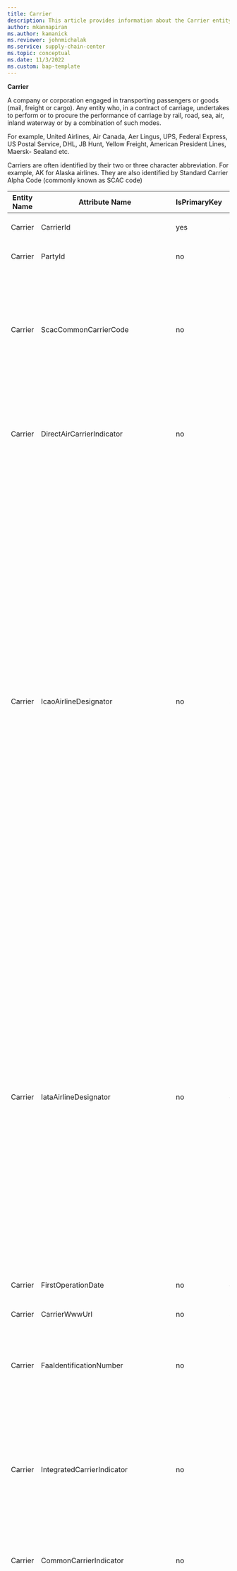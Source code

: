 ```yaml
---
title: Carrier
description: This article provides information about the Carrier entity.
author: mkannapiran
ms.author: kamanick
ms.reviewer: johnmichalak
ms.service: supply-chain-center
ms.topic: conceptual
ms.date: 11/3/2022
ms.custom: bap-template
---
```


**Carrier**

A company or corporation engaged in transporting passengers or goods (mail, freight or cargo). Any entity who, in a contract of carriage, undertakes to perform or to procure the performance of carriage by rail, road, sea, air, inland waterway or by a combination of such modes.

For example, United Airlines, Air Canada, Aer Lingus, UPS, Federal Express, US Postal Service, DHL, JB Hunt, Yellow Freight, American President Lines, Maersk- Sealand etc.

Carriers are often identified by their two or three character abbreviation. For example, AK for Alaska airlines. They are also identified by Standard Carrier Alpha Code (commonly known as SCAC code)

| **Entity Name** | **Attribute Name** | **IsPrimaryKey** | **Data Type** | **Data Length** | **Description** |
| --- | --- | --- | --- | --- | --- |
| Carrier | CarrierId | yes | string | 36 | The unique identifier of a Carrier. |
| Carrier | PartyId | no | string | 36 | The unique identifier of a Party. |
| Carrier | ScacCommonCarrierCode | no | string | 4 | Standard Carrier Abbreviation Code identifying an individual common carrier. A three-letter carrier code followed by a suffix identifies the carrier's equipment. A suffix of "U" is a container and "C" is a chassis. |
| Carrier | DirectAirCarrierIndicator | no | boolean | 1 | An air carrier that operates airplanes on a scheduled or contract (charter) basis, or both, and provides transportation for a charge. An airline as opposed to a freight forwarder. |
| Carrier | IcaoAirlineDesignator | no | string | 3 | The ICAO airline designator is a code assigned by the International Civil Aviation Organization (ICAO) to aircraft operating agencies, aeronautical authorities, and services related to international aviation, each of whom is allocated both a three-letter designator and a telephony designator. These codes are unique by airline, unlike the IATA airline designator codes (see section above). The designators are listed in ICAO Document 8585: Designators for Aircraft Operating Agencies, Aeronautical Authorities and Services.</br></br>An example is:</br>Operator: American Airlines</br> Three-letter designator: AAL (the original ICAO-two-letter-designator AA was used until 1987 and is also the IATA code of the airline)</br> Telephony designator: AMERICAN |
| Carrier | IataAirlineDesignator | no | decimal | 3 | The IATA three-number airline accounting code and airline prefix code.</br></br> As per the provisions of IATA Resolution 767, a company may qualify for:</br>- A three-numeric airline accounting code for use on passenger traffic documents if engaged in providing passenger transportation services only.</br>- A three-numeric airline prefix code for use on cargo traffic documents if providing cargo transportation services only.</br>- An identical three-numeric airline accounting code and a three-numeric airline prefix code if providing both passenger and cargo transportation services. |
| Carrier | FirstOperationDate | no | date | 8 | The date that the Carrier was first in operation. |
| Carrier | CarrierWwwUrl | no | string | 2083 | The URL (website address) of the Carrier. |
| Carrier | FaaIdentificationNumber | no | integer |   | A unique identifier given to an air carrier by the FAA once they have successfully completed a security training program. |
| Carrier | IntegratedCarrierIndicator | no | boolean | 1 | A carrier that provides door-to-door air cargo transportation using its own or contracted airplanes and motor trucks, and performs this service under the authority of a singe air waybill (For example United Parcel Service and Federal Express). |
| Carrier | CommonCarrierIndicator | no | boolean | 1 | A transportation company which provides service to the general public at published rates. |
| Carrier | DunBradstreetGlobalUltimate | no | boolean | 1 | There are eight (8) types of business relationships defined in D&B WorldBase:</br></br> Single Location Subsidiary: A single location subsidiary has reporting responsibilities to its parent; however, it does not have branches or subsidiaries reporting to it. Do not confuse this with a stand-alone business which is titled "single location" and is not part of a corporate family.</br></br>Headquarters: A headquarters is a business establishment that has branches or divisions reporting to it, and is financially responsible for those branches or divisions. If the headquarters is more that 50% owned by another corporation, it also will be a subsidiary. If it owns more that 50% of another corporation, then it is also a parent.</br></br>Branch: A branch is a secondary location of its headquarters. It has no legal responsibility for its debts, even though bills may be paid from the branch location. It will have the same legal business name as its headquarters, although branches frequently operate under a different trade style than the headquarters establishment. A branch may be located at the same address as the headquarters if it has a unique trade style. In such cases, the branch may appear to be a duplicate with a different D-U-N-S number than the headquarters record, which may confuse customers if they don't purchase the trade style field.</br></br>Division: A division, like a branch, is a secondary location of a business. However, a division carries out specific business operations related to the headquarters under a divisional name. Divisions look similar to branches in D&B WorldBase and carry a branch code.</br></br>Subsidiary: A subsidiary is a corporation that is more than 50% owned by another corporation and will have a different legal business name from its parent company. A subsidiary may have branches and/or subsidiaries of its own. If it does, then its D-U-N-S Number appears in the headquarter/parent D-U-N-S Number field of its children.</br></br>Parent: A parent is a corporation that owns more than 50 percent of another corporation. The parent company also may be a subsidiary of another corporation. If the parent also has branches, then it is also a headquarters.</br></br>Domestic Ultimate: The Domestic Ultimate is a subsidiary within the global family tree which is the highest ranking member within a specific country.</br></br>Global Ultimate: The Global Ultimate is the top most responsible entity within the global family tree. The Global Ultimate may have branches and/or subsidiaries reporting directly or indirectly to it. |
| Carrier | DunBradstreetUltimate | no | boolean | 1 | There are eight (8) types of business relationships defined in D&B WorldBase:</br></br> Single Location Subsidiary: A single location subsidiary has reporting responsibilities to its parent; however, it does not have branches or subsidiaries reporting to it. Do not confuse this with a stand-alone business which is titled "single location" and is not part of a corporate family.</br></br>Headquarters: A headquarters is a business establishment that has branches or divisions reporting to it, and is financially responsible for those branches or divisions. If the headquarters is more that 50% owned by another corporation, it also will be a subsidiary. If it owns more that 50% of another corporation, then it is also a parent.</br></br>Branch: A branch is a secondary location of its headquarters. It has no legal responsibility for its debts, even though bills may be paid from the branch location. It will have the same legal business name as its headquarters, although branches frequently operate under a different trade style than the headquarters establishment. A branch may be located at the same address as the headquarters if it has a unique trade style. In such cases, the branch may appear to be a duplicate with a different D-U-N-S number than the headquarters record, which may confuse customers if they don't purchase the trade style field.</br></br>Division: A division, like a branch, is a secondary location of a business. However, a division carries out specific business operations related to the headquarters under a divisional name. Divisions look similar to branches in D&B WorldBase and carry a branch code.</br></br>Subsidiary: A subsidiary is a corporation that is more than 50% owned by another corporation and will have a different legal business name from its parent company. A subsidiary may have branches and/or subsidiaries of its own. If it does, then its D-U-N-S Number appears in the headquarter/parent D-U-N-S Number field of its children.</br></br>Parent: A parent is a corporation that owns more than 50 percent of another corporation. The parent company also may be a subsidiary of another corporation. If the parent also has branches, then it is also a headquarters.</br></br>Domestic Ultimate: The Domestic Ultimate is a subsidiary within the global family tree which is the highest ranking member within a specific country.</br></br>Global Ultimate: The Global Ultimate is the top most responsible entity within the global family tree. The Global Ultimate may have branches and/or subsidiaries reporting directly or indirectly to it. |
| Carrier | IataCarrierIndicator | no | boolean | 1 | An airline which is a member of IATA and may accept, carry, and bill for air shipments. Intra-US counterpart is ATA. |
| Carrier | CustomAttributes | no | string | 4000 |   |
| Carrier | UnapprovedIndirectAirCarrierIndicator | no | boolean | 1 | An indirect air carrier who has not completed the FAA security training program and does not have an FAA identification number. |
| Carrier | CarrierTypeId | no | string | 36 | The unique identifier of a Carrier Type. |
| Carrier | CarrierName | no | string | 128 | The name of a Carrier. |

